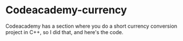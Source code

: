 # Codeacademy-currency
Codeacademy has a section where you do a short currency conversion project in C++, so I did that, and here's the code.
